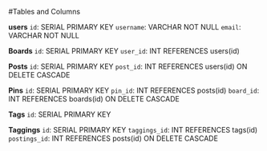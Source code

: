 #Tables and Columns

**users**
`id`: SERIAL PRIMARY KEY
`username`: VARCHAR NOT NULL
`email`: VARCHAR NOT NULL

**Boards**
`id`: SERIAL PRIMARY KEY
`user_id`: INT REFERENCES users(id)

**Posts**
`id`: SERIAL PRIMARY KEY
`post_id`: INT REFERENCES users(id)
ON DELETE CASCADE

**Pins**
`id`: SERIAL PRIMARY KEY
`pin_id`: INT REFERENCES posts(id)
`board_id`: INT REFERENCES boards(id)
ON DELETE CASCADE

**Tags**
`id`: SERIAL PRIMARY KEY

**Taggings**
`id`: SERIAL PRIMARY KEY
`taggings_id`: INT REFERENCES tags(id)
`postings_id`: INT REFERENCES posts(id)
ON DELETE CASCADE
